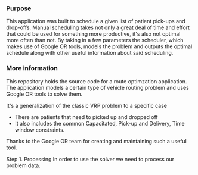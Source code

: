 ### Purpose
This application was built to schedule a given list of patient pick-ups and drop-offs. Manual scheduling takes not only a great deal of time and effort that could be used for something more productive, it's also not optimal more often than not. By taking in a few parameters the scheduler, which makes use of Google OR tools, models the problem and outputs the optimal schedule along with other useful information about said scheduling. 

### More information
This repository holds the source code for a route optimzation application. 
The application models a certain type of vehicle routing problem and uses Google OR tools to solve them.

It's a generalization of the classic VRP problem to a specific case
- There are patients that need to picked up and dropped off
- It also includes the common Capacitated, Pick-up and Delivery, Time window constraints.

Thanks to the Google OR team for creating and maintaining such a useful tool.




Step 1. Processing
    In order to use the solver we need to process our problem data. 
